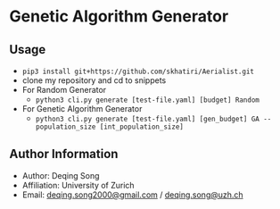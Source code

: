 # Genetic Algorithm Generator

## Usage 

- `pip3 install git+https://github.com/skhatiri/Aerialist.git`
- clone my repository and cd to snippets
- For Random Generator
  - `python3 cli.py generate [test-file.yaml] [budget] Random`
- For Genetic Algorithm Generator
  - `python3 cli.py generate [test-file.yaml] [gen_budget] GA --population_size [int_population_size]`

## Author Information

- Author: Deqing Song
- Affiliation: University of Zurich
- Email: deqing.song2000@gmail.com / deqing.song@uzh.ch